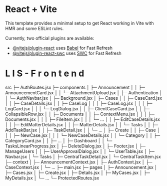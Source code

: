 # React + Vite

This template provides a minimal setup to get React working in Vite with HMR and some ESLint rules.

Currently, two official plugins are available:

- [@vitejs/plugin-react](https://github.com/vitejs/vite-plugin-react/blob/main/packages/plugin-react/README.md) uses [Babel](https://babeljs.io/) for Fast Refresh
- [@vitejs/plugin-react-swc](https://github.com/vitejs/vite-plugin-react-swc) uses [SWC](https://swc.rs/) for Fast Refresh
#   L I S - F r o n t e n d 
 
 

src
├─ AuthRoutes.jsx
├─ components
│  ├─ Announcement
│  │  ├─ AnnouncementCard.jsx
│  │  └─ AttachmentUpload.jsx
│  ├─ Authentication
│  │  └─ AuthNavbar.jsx
│  ├─ Background.jsx
│  ├─ Cases
│  │  ├─ CaseCard.jsx
│  │  ├─ CaseDetails.jsx
│  │  ├─ CaseLog
│  │  │  ├─ CaseLog.jsx
│  │  │  ├─ LogCard.jsx
│  │  │  └─ LogDialog.jsx
│  │  ├─ ClientCaseCard.jsx
│  │  ├─ CollapsibleRow.jsx
│  │  ├─ Documents
│  │  ├─ ContextMenu.jsx
│  │  │  ├─ Documents.jsx
│  │  │  ├─ FileItem.jsx
│  │  │  └─ ...
│  │  ├─ EditCaseDetails.jsx
│  │  ├─ EditMatterDetails.jsx
│  │  ├─ MatterDetails.jsx
│  │  └─ Tasks
│  │     ├─ AddTaskBar.jsx
│  │     ├─ TaskDetail.jsx
│  │     └─ ...
│  ├─ Create
│  │  ├─ Case
│  │  │  ├─ NewCase.jsx
│  │  │  └─ NewCaseDetails.jsx
│  │  └─ Category
│  │     ├─ CategoryCard.jsx
│  │     ├─ ...
│  ├─ Dashboard
│  │  └─ TasksLinearProgress.jsx
│  ├─ DeleteDialog.jsx
│  ├─ Footer.jsx
│  ├─ ManageUsers
│  │  ├─ UserApprovalDialog.jsx
│  │  └─ UserTable.jsx
│  ├─ Navbar.jsx
│  └─ Tasks
│     ├─ CentralTaskDetail.jsx
│     └─ CentralTaskItem.jsx
├─ context
│  ├─ AnnouncementContext.jsx
│  ├─ AuthContext.jsx
│  ├─ CaseContext.jsx
│  └─ ...
├─ main.jsx
├─ pages
│  ├─ Announcement.jsx
│  ├─ Cases.jsx
│  ├─ Create.jsx
│  ├─ Details.jsx
│  ├─ MyCases.jsx
│  ├─ MyDetails.jsx
│  └─ ...
└─ ProtectedRoutes.jsx
